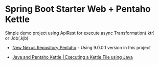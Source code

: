 # Spring Boot Starter Web + Pentaho Kettle

Simple demo project using ApiRest for execute async Transformation(.ktr) or Job(.kjb)

* [New Nexus Repository Pentaho](https://nexus.pentaho.org/content/groups/omni) - Using 9.0.0.1 version in this project

* [Java and Pentaho Kettle | Executing a Kettle File using Java](https://anotherreeshu.wordpress.com/2015/01/18/java-and-pentaho-kettle-executing-a-kettle-file-using-java/)

